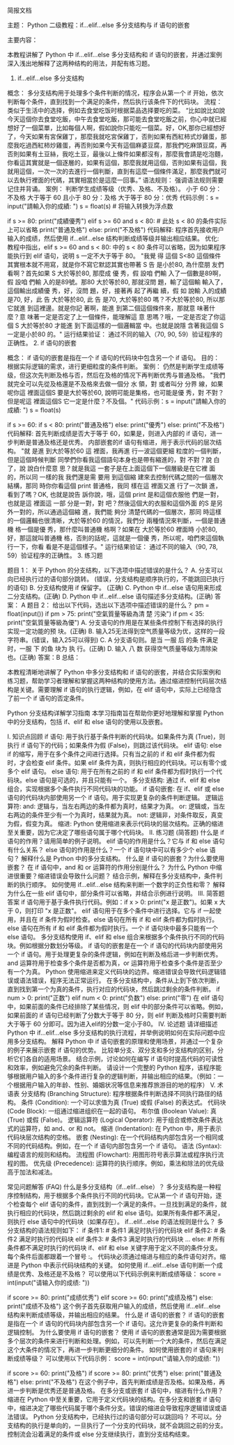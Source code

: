 简报文档

主题： Python 二级教程：if...elif...else 多分支结构与 if 语句的嵌套

主要内容：

本教程讲解了 Python 中 if...elif...else 多分支结构和 if 语句的嵌套，并通过案例深入浅出地解释了这两种结构的用法，并配有练习题。

1. if...elif...else 多分支结构

概念： 多分支结构用于处理多个条件判断的情况，程序会从第一个 if 开始，依次判断每个条件，直到找到一个满足的条件，然后执行该条件下的代码块。
流程： 类似于生活中的选择，例如去食堂吃饭时根据菜品选择要吃的菜。 “比如說比如說今天這個你去食堂吃飯，中午去食堂吃飯，那可能去食堂吃飯之前，你心中就已經想好了一個菜單，比如每個人啊，假如說你只能吃一個菜。好，OK,那你已經想好了，今天如果有宮保雞丁，那麼我就吃宮保雞丁，否則如果有西紅柿式炒雞蛋，那麼我吃過西紅柿炒雞蛋，再否則如果今天有這個麻婆豆腐，那我們吃麻頭豆腐，再否則如果有土豆絲，我吃土豆，最後以上條件如果都沒有，那麼我會請是吃泡麵，你看這其實就是一個逐層的，如果有這個，那麼我就用這個，否則如果有這個，我就用這個，一次一次的去進行一個判斷，直到有這麼一個條件滿足，那麼我們就可以去執行裡面的代碼，其實相當於是這麼一回事。”
语法规则： 强调语法规则需要记住并背诵。
案例： 判断学生成绩等级（优秀、及格、不及格）。
小于 60 分：不及格
大于等于 60 且小于 80 分：及格
大于等于 80 分：优秀
代码示例：s = input("請輸入你的成績: ")
s = float(s) # 将输入转换为浮点数

if s >= 80:
    print("成績優秀")
elif s >= 60 and s < 80: # 此处 s < 80 的条件实际上可以省略
    print("普通及格")
else:
    print("不及格")
代码解释: 程序首先接收用户输入的成绩，然后使用 if...elif...else 结构判断成绩等级并输出相应结果。
优化: 教程中指出，elif s >= 60 and s < 80: 中的 s < 80 条件可以省略，因为如果程序能执行到 elif 语句，说明 s 一定不大于等于 80。 "我覺 得 這個 S<80 這個條件其實根本就不用寫，就是你不寫它默認其實也帶著 S 告 是小於80, 為什麼朋 友們看啊？首先如果 S 大於等於80, 那麼成 優 秀，假 設咱 們輸 入了一個數是89啊，假 設咱 們輸 入的是89號。那80 大於等於80, 那就沒問 題，輸了這個輸 輸入了，這個輸出成績優 秀，好，沒問 題，好，接著再 起了再繼 續，假 如 說輸 入的成績是70, 好，此 告 大於等於80, 此 告 是70, 大於等於80 嗎？不大於等於80, 所以那它就進 到這裡邊。就是你記 著啊，能進 到第二個這個條件來，那就意 味著什麼？意 味著一定是否定了上一個條件，能理解這 意 思嗎？哦，一定是否定了你這個 S 大於等於80 才能進 到下面這樣的一個邏輯當 中。也就是說隱 含著我這個 S 一定是小於80 的。"
运行结果验证： 通过不同的输入（70, 90, 59）验证程序的正确性。
2. if 语句的嵌套

概念： if 语句的嵌套是指在一个 if 语句的代码块中包含另一个 if 语句。
目的： 根据实际逻辑的需求，进行更细粒度的条件判断。
案例： 仍然是判断学生成绩等级，但这次先判断及格与否，然后在及格的情况下再判断优秀与普通及格。 "我們就完全可以先從及格還是不及格來去做一個分 水 領，對 或者叫分 分界 線，如果呢你這 裡面這個S 要是大於等於60, 說明可能是集格，也可能是優 秀，對 不對？但是呢這 裡面這個S 它一定是什麼？不及個。"
代码示例：s = input("請輸入你的成績: ")
s = float(s)

if s >= 60:
    if s < 80:
        print("普通及格")
    else:
        print("優秀")
else:
    print("不及格")
代码解释: 首先判断成绩是否大于等于 60，如果是，则进入内部的 if 语句，进一步判断是普通及格还是优秀。 内部嵌套的if 语句有缩进，用于表示代码的层次结构。 "就 是進 到大於等於60 這 裡面，我再進 行一波這個更細 粒度的一個判斷，但是這個時候判斷 同學們你看我這個語句本身也是帶有縮進的，對 不對？說 白了，說 說白什麼意 思？就是我這 一套子是在上面這個下一個層級是在它裡 面的，所以同 一樣的我 我們還是需 要用 到這個縮 建來去控制代碼之間的一個層次結構，那同 時你你看這個 print 普通格，我同 樣在這 裡面又進 行了一次鎖 進，看到了嗎？OK, 也就是說告 訴你說，哦，這個 print 是和這個衣服他 們是一對，也就是這 裡面這 一部 分是一對，對 吧？然後這個大的衣服和這個外面 的S 是另外一對的，所以通過這個縮 進，我們能 夠分 清楚代碼的一個層次，那同 時這樣的一個邏輯也很清晰，大於等於60 的情況，我們分 兩種情況來判斷，一個是普通機 格一個是優 秀，那什麼叫普通機 格啊？如果在 大於等於60 裡面時 小於80, 好，那這就叫普通機 格，否則的話呢，這就是一個優 秀，所以呢，咱們來這個執行一下，你看 看是不是這個樣子。"
运行结果验证： 通过不同的输入（90, 78, 59）验证程序的正确性。
3. 练习题

题目 1： 关于 Python 的分支结构，以下选项中描述错误的是什么？
A. 分支可以向已经执行过的语句部分跳转。 (错误，分支结构是顺序执行的，不能跳回已执行的语句)
B. 分支结构使用 if 保留字。 (正确)
C. Python 中 if...else 语句用来形成二分支结构。(正确)
D. Python 中 if...elif...else 语句描述多分支结构。(正确)
答案： A
题目 2： 给出以下代码，选出以下选项中描述错误的是什么？
pm = float(input())
if pm > 75:
    print("空氣質量等級為清 楚 污染")
if pm < 35:
    print("空氣質量等級為優")
A. 分支语句的作用是在某些条件控制下有选择的执行实现一定功能的预 块。(正确)
B. 输入25无法得到空气质量等级为优，这样的一段字符串。(错误，输入25可以得到)
C. A 分支语句则。是当 一服 后 的条 件满足时，一服 下 的鱼 块为 执 行。(正确)
D. 输入 八 数 获得空气质量等级为清除染也。(正确)
答案：B
总结：

本教程清晰地讲解了 Python 中多分支结构和 if 语句的嵌套，并结合实际案例和练习题，帮助学习者理解和掌握这两种结构的使用方法。通过缩进控制代码层次结构是关键。需要理解 if 语句的执行逻辑，例如，在 elif 语句中，实际上已经隐含了前一个 if 语句的否定条件。

Python 分支结构详解学习指南
本学习指南旨在帮助你更好地理解和掌握 Python 中的分支结构，包括 if、elif 和 else 语句的使用以及嵌套。

I. 知识点回顾
if 语句: 用于执行基于条件判断的代码块。如果条件为真 (True)，则执行 if 语句下的代码；如果条件为假 (False)，则跳过该代码块。
elif 语句: else if 的缩写，用于在多个条件之间进行选择。只有当之前的 if 和 elif 条件都为假时，才会检查 elif 条件。如果 elif 条件为真，则执行相应的代码块。可以有零个或多个 elif 语句。
else 语句: 用于在所有之前的 if 和 elif 条件都为假时执行一个代码块。else 语句是可选的，并且只能有一个。
多分支结构: 通过 if、elif 和 else 组合，实现根据多个条件执行不同代码块的功能。
if 语句嵌套: 在 if、elif 或 else 语句的代码块内部使用另一个 if 语句。用于实现更复杂的条件判断逻辑。
逻辑运算符:
and: 逻辑与，当左右两边的条件都为真时，结果才为真。
or: 逻辑或，当左右两边的条件至少有一个为真时，结果就为真。
not: 逻辑非，对条件取反，真变为假，假变为真。
缩进: Python 使用缩进来表示代码块的层次结构。正确的缩进至关重要，因为它决定了哪些语句属于哪个代码块。
II. 练习题 (简答题)
什么是 if 语句的作用？请用简单的例子说明。
elif 语句的作用是什么？它与 if 和 else 语句有什么关系？
else 语句的作用是什么？一个 if 语句块中可以有多少个 else 语句？
解释什么是 Python 中的多分支结构。
什么是 if 语句的嵌套？为什么要使用嵌套？
在 if 语句中，and 和 or 运算符的作用分别是什么？
为什么 Python 中缩进很重要？缩进错误会导致什么问题？
结合示例，解释在多分支结构中，条件判断的执行顺序。
如何使用 if...elif...else 结构来判断一个数字的正负性和零？
解释为什么在一些 elif 语句中，部分条件可以省略，并结合示例进行说明。
III. 简答题答案
if 语句用于基于条件执行代码。例如：if x > 0: print("x 是正数")。如果 x 大于 0，则打印 "x 是正数"。
elif 语句用于在多个条件中进行选择。它与 if 一起使用，并且在 if 条件为假时检查。else 语句在所有 if 和 elif 条件都为假时执行。
else 语句在所有 if 和 elif 条件都为假时执行。一个 if 语句块中最多只能有一个 else 语句。
多分支结构使用 if、elif 和 else 组合来根据多个条件执行不同的代码块。例如根据分数划分等级。
if 语句的嵌套是在一个 if 语句的代码块内部使用另一个 if 语句。用于处理更复杂的条件逻辑，例如在判断及格后进一步判断优秀。
and 运算符用于检查多个条件是否都为真，or 运算符用于检查多个条件是否至少有一个为真。
Python 使用缩进来定义代码块的边界。缩进错误会导致代码逻辑错误或语法错误，程序无法正常运行。
在多分支结构中，条件从上到下依次判断，直到找到第一个为真的条件，执行对应的代码块，然后跳过剩余的条件判断。
if num > 0: print("正数") elif num < 0: print("负数") else: print("零")
在 elif 语句中，如果前面的条件已经排除了某些情况，则 elif 中的部分条件可以省略。例如，如果前面的 if 语句已经判断了分数大于等于 80 分，则 elif 判断及格时只需要判断大于等于 60 分即可。因为进入elif的分数一定小于80。
IV. 论述题
请详细描述 Python 中 if...elif...else 多分支结构的执行流程，并举例说明如何在实际问题中应用多分支结构。
解释 Python 中 if 语句嵌套的原理和使用场景，并通过一个复杂的例子来展示嵌套 if 语句的优势。
比较单分支、双分支和多分支结构的区别，分析它们各自的适用场景。
结合示例，讨论如何在编写 if 语句时提高代码的可读性和效率，例如避免冗余的条件判断。
请设计一个完整的 Python 程序，该程序能够根据用户输入的多个条件进行复杂的逻辑判断，并输出相应的结果。（例如：一个根据用户输入的年龄、性别、婚姻状况等信息来推荐旅游目的地的程序）
V. 术语表
分支结构 (Branching Structure): 程序根据条件判断选择不同执行路径的结构。
条件 (Condition): 一个可以求值为真 (True) 或假 (False) 的表达式。
代码块 (Code Block): 一组通过缩进组织在一起的语句。
布尔值 (Boolean Value): 真 (True) 或假 (False)。
逻辑运算符 (Logical Operator): 用于组合或修改条件表达式的运算符，如 and、or 和 not。
缩进 (Indentation): 在 Python 中，用于表示代码块层次结构的空格。
嵌套 (Nesting): 在一个代码结构内部包含另一个相同或不同的代码结构。例如，在一个 if 语句内部包含另一个 if 语句。
语法 (Syntax): 编程语言的规则和结构。
流程图 (Flowchart): 用图形符号表示算法或程序执行流程的图。
优先级 (Precedence): 运算符的执行顺序。例如，乘法和除法的优先级高于加法和减法。

常见问题解答 (FAQ)
什么是多分支结构（if...elif...else）？
多分支结构是一种程序控制结构，用于根据多个条件执行不同的代码块。它从第一个 if 语句开始，逐个检查每个 elif 语句的条件，直到找到一个满足的条件。一旦找到满足的条件，就执行相应的代码块，然后跳过剩余的 elif 和 else 语句。如果所有条件都不满足，则执行 else 语句中的代码块（如果存在）。
if...elif...else 的语法规则是什么？
多分支结构的语法规则如下：
if 条件1:
    # 条件1 满足时执行的代码块
elif 条件2:
    # 条件2 满足时执行的代码块
elif 条件3:
    # 条件3 满足时执行的代码块
...
else:
    # 所有条件都不满足时执行的代码块
if、elif 和 else 关键字用于定义不同的条件分支。
每个条件后面都跟着一个冒号 :。
代码块必须通过缩进与相应的条件语句对齐。缩进是 Python 中表示代码块结构的关键。
如何使用 if...elif...else 语句判断一个成绩是优秀、及格还是不及格？
可以使用以下代码示例来判断成绩等级：
score = int(input("请输入你的成绩: "))

if score >= 80:
    print("成绩优秀")
elif score >= 60:
    print("成绩及格")
else:
    print("成绩不及格")
这个例子首先获取用户输入的成绩，然后使用 if...elif...else 结构来判断成绩等级，并输出相应的结果。
什么是 if 语句的嵌套？
if 语句的嵌套是指在一个 if 语句的代码块内部包含另一个 if 语句。这允许更复杂的条件判断和逻辑控制。
为什么要使用 if 语句的嵌套？
使用 if 语句的嵌套通常是因为需要根据多个层次的条件来进行判断和处理。例如，可以先判断一个大的条件，然后在满足这个大条件的情况下，再进一步判断更细分的条件。
如何使用嵌套的 if 语句来判断成绩等级？
可以使用以下代码示例：
score = int(input("请输入你的成绩: "))

if score >= 60:
    print("及格")
    if score >= 80:
        print("优秀")
    else:
        print("普通及格")
else:
    print("不及格")
在这个例子中，首先判断成绩是否及格。如果及格，再进一步判断是优秀还是普通及格。
在多分支或嵌套 if 语句中，缩进有什么作用？
缩进在 Python 中至关重要，它用于定义代码块的结构。在多分支和嵌套 if 语句中，缩进决定了哪些代码属于哪个条件分支。错误的缩进会导致程序逻辑错误或语法错误。
Python 分支结构中，已经执行过的语句部分可以跳回吗？
不可以。分支结构的执行是单向的，一旦执行了一个分支的代码块，就不会跳回之前的分支。控制流会沿着满足的条件或 else 分支继续执行，直到分支结构结束。